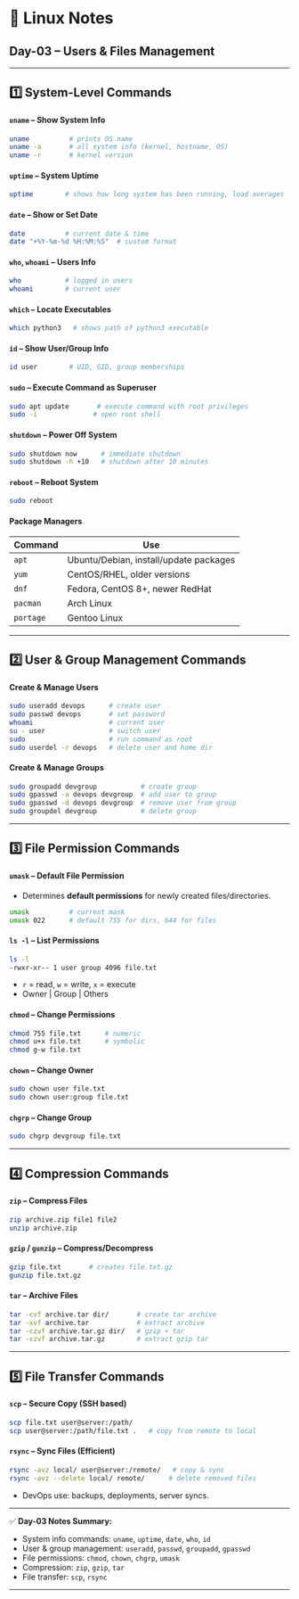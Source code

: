 
# 📒 Linux Notes

## **Day-03 – Users & Files Management**

---

## **1️⃣ System-Level Commands**

#### `uname` – Show System Info

```bash
uname          # prints OS name
uname -a       # all system info (kernel, hostname, OS)
uname -r       # kernel version
```

#### `uptime` – System Uptime

```bash
uptime        # shows how long system has been running, load averages
```

#### `date` – Show or Set Date

```bash
date          # current date & time
date "+%Y-%m-%d %H:%M:%S"  # custom format
```

#### `who`, `whoami` – Users Info

```bash
who           # logged in users
whoami        # current user
```

#### `which` – Locate Executables

```bash
which python3   # shows path of python3 executable
```

#### `id` – Show User/Group Info

```bash
id user        # UID, GID, group memberships
```

#### `sudo` – Execute Command as Superuser

```bash
sudo apt update       # execute command with root privileges
sudo -i              # open root shell
```

#### `shutdown` – Power Off System

```bash
sudo shutdown now      # immediate shutdown
sudo shutdown -h +10   # shutdown after 10 minutes
```

#### `reboot` – Reboot System

```bash
sudo reboot
```

#### Package Managers

| Command   | Use                                    |
| --------- | -------------------------------------- |
| `apt`     | Ubuntu/Debian, install/update packages |
| `yum`     | CentOS/RHEL, older versions            |
| `dnf`     | Fedora, CentOS 8+, newer RedHat        |
| `pacman`  | Arch Linux                             |
| `portage` | Gentoo Linux                           |

---

## **2️⃣ User & Group Management Commands**

#### Create & Manage Users

```bash
sudo useradd devops      # create user
sudo passwd devops       # set password
whoami                   # current user
su - user                # switch user
sudo                     # run command as root
sudo userdel -r devops   # delete user and home dir
```

#### Create & Manage Groups

```bash
sudo groupadd devgroup           # create group
sudo gpasswd -a devops devgroup  # add user to group
sudo gpasswd -d devops devgroup  # remove user from group
sudo groupdel devgroup           # delete group
```

---

## **3️⃣ File Permission Commands**

#### `umask` – Default File Permission

* Determines **default permissions** for newly created files/directories.

```bash
umask          # current mask
umask 022      # default 755 for dirs, 644 for files
```

#### `ls -l` – List Permissions

```bash
ls -l
-rwxr-xr-- 1 user group 4096 file.txt
```

* `r` = read, `w` = write, `x` = execute
* Owner | Group | Others

#### `chmod` – Change Permissions

```bash
chmod 755 file.txt      # numeric
chmod u+x file.txt      # symbolic
chmod g-w file.txt
```

#### `chown` – Change Owner

```bash
sudo chown user file.txt
sudo chown user:group file.txt
```

#### `chgrp` – Change Group

```bash
sudo chgrp devgroup file.txt
```

---

## **4️⃣ Compression Commands**

#### `zip` – Compress Files

```bash
zip archive.zip file1 file2
unzip archive.zip
```

#### `gzip` / `gunzip` – Compress/Decompress

```bash
gzip file.txt       # creates file.txt.gz
gunzip file.txt.gz
```

#### `tar` – Archive Files

```bash
tar -cvf archive.tar dir/       # create tar archive
tar -xvf archive.tar            # extract archive
tar -czvf archive.tar.gz dir/   # gzip + tar
tar -xzvf archive.tar.gz        # extract gzip tar
```

---

## **5️⃣ File Transfer Commands**

#### `scp` – Secure Copy (SSH based)

```bash
scp file.txt user@server:/path/
scp user@server:/path/file.txt .   # copy from remote to local
```

#### `rsync` – Sync Files (Efficient)

```bash
rsync -avz local/ user@server:/remote/   # copy & sync
rsync -avz --delete local/ remote/      # delete removed files
```

* DevOps use: backups, deployments, server syncs.

---

✅ **Day-03 Notes Summary:**

* System info commands: `uname`, `uptime`, `date`, `who`, `id`
* User & group management: `useradd`, `passwd`, `groupadd`, `gpasswd`
* File permissions: `chmod`, `chown`, `chgrp`, `umask`
* Compression: `zip`, `gzip`, `tar`
* File transfer: `scp`, `rsync`

---
